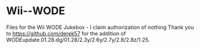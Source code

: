 # Wii--WODE
Files for the Wii WODE Jukebox - I claim authorization of nothing
Thank you to https://github.com/derek57 for the addition of WODEupdate.01.28.dg/01.28/2.3y/2.6y/2.7y/2.8/2.8z/1.25.
